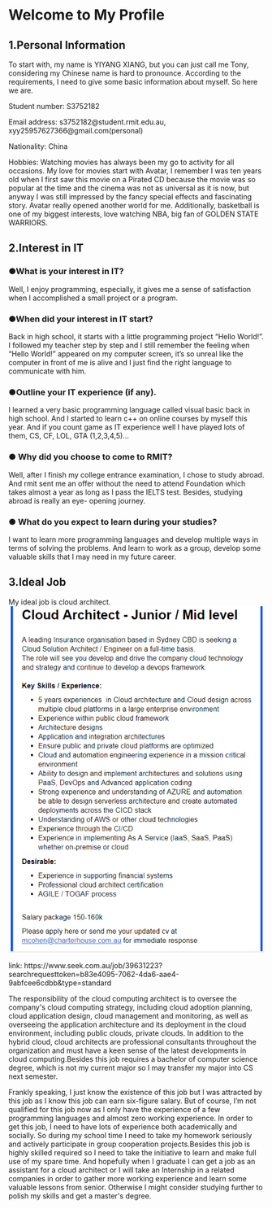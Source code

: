 








# Welcome to My Profile





## 1.Personal Information
<p>To start with, my name is YIYANG XIANG, but you can just call me Tony, considering my Chinese name is hard to pronounce. According to the requirements, I need to give some basic information about myself. So here we are.</P>
<P>
Student number: S3752182</P>
<P>
Email address: s3752182@student.rmit.edu.au,
xyy25957627366@gmail.com(personal)</P>
<P>
 Nationality: China</P>
 <P>
Hobbies: 
Watching movies has always been my go to activity for all occasions. My love for movies start with Avatar, I remember I was ten years old when I first saw this movie on a Pirated CD because the movie was so popular at the time and the cinema was not as universal as it is now, but anyway I was still impressed by the fancy special effects and fascinating story. Avatar really opened another world for me. Additionally, basketball is one of my biggest interests, love watching NBA, big fan of GOLDEN STATE WARRIORS.
</P>


<h2>2.Interest in IT </h2>
<h3>
●What is your interest in IT?
 </h3>
 <p> 
Well, I enjoy programming, especially, it gives me a sense of satisfaction when I accomplished a small project or a program.  
</p>
<h3>
●When did your interest in IT start? 
  </h3>
<p> 
Back in high school, it starts with a little programming  project “Hello World!”. I followed my teacher step by step and I still remember the feeling when “Hello World!” appeared on my computer screen, it’s so unreal like the computer in front of me is alive and I just find the right language to communicate with him.
</p>
<h3>
●Outline your IT experience (if any).
</h3>
<p>
I learned a very basic programming language called visual basic back in high school. And I started to learn c++ on online courses by myself this year. And if you count game as IT experience well I have played lots of them, CS, CF, LOL, GTA (1,2,3,4,5)…
</p>
<h3>
● Why did you choose to come to RMIT?
</h3>
<p>
Well, after I finish my college entrance examination, I chose to study abroad. And rmit sent me an offer without the need to attend Foundation which takes almost a year as long as I pass the IELTS test. Besides, studying abroad is really an eye- opening journey.
</p>
<h3>
● What do you expect to learn during your studies?
</h3>
<p>
I want to learn more programming languages and develop multiple  ways in terms of solving the problems. And learn to work as a group, develop some valuable skills that  I may need in my future career.
</p>


<h2>3.Ideal Job</h2>
<p>
 My ideal job is cloud architect.
<img src="CA.PNG" alt="ca" >
 </p>
<p> 
link: https://www.seek.com.au/job/39631223?searchrequesttoken=b83e4095-7062-4da6-aae4-9abfcee6cdbb&type=standard
</p>
<p>
The responsibility of the cloud computing architect is to oversee the company's cloud computing strategy, including cloud adoption planning, cloud application design, cloud management and monitoring, as well as overseeing the application architecture and its deployment in the cloud environment, including public clouds, private clouds. In addition to the hybrid cloud, cloud architects are professional consultants throughout the organization and must have a keen sense of the latest developments in cloud computing.Besides this job requires a bachelor of  computer science degree, which is not my current major so I may transfer my major into CS next semester. 

Frankly speaking, I just know the existence of this job but I was attracted by this job as I know this job can earn six-figure salary. But of course, I’m not qualified for this job now as I only have the experience of a few programming languages and almost zero working experience. In order to get this job, I need to have lots of experience both academically and socially. 
So during my school time I need to take my homework seriously and actively participate in group cooperation projects.Besides this job is highly skilled required so I need to take the initiative to learn and make full use of my spare time. And hopefully when I graduate I can get a job as an assistant for a cloud architect or I will take an Internship in a  related companies in order to gather more working experience and learn some valuable lessons from senior. Otherwise I might consider studying further to polish my skills and get a master's degree.

 </p>





